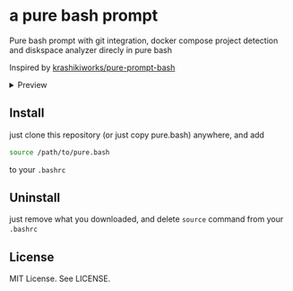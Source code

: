 # a pure bash prompt

Pure bash prompt with git integration, docker compose project detection and
diskspace analyzer direcly in pure bash

Inspired by [krashikiworks/pure-prompt-bash](https://github.com/krashikiworks/pure-prompt-bash)

<details>
<summary>Preview</summary>

- **disk-analyzer**:

![disk-analyzer](assets/disk-analyzer.png)

- **git-status**:

![git-status](assets/git-status.png)

- **docker-status** (ssh):

![docker-showcase-up-one](assets/docker-showcase-up.png)

![docker-showcase-up-more](assets/docker-showcase-up-more.png)

</details>

## Install

just clone this repository (or just copy pure.bash) anywhere, and add

```bash
source /path/to/pure.bash
```

to your `.bashrc`

## Uninstall

just remove what you downloaded, and delete `source` command from your `.bashrc`

## License

MIT License. See LICENSE.
